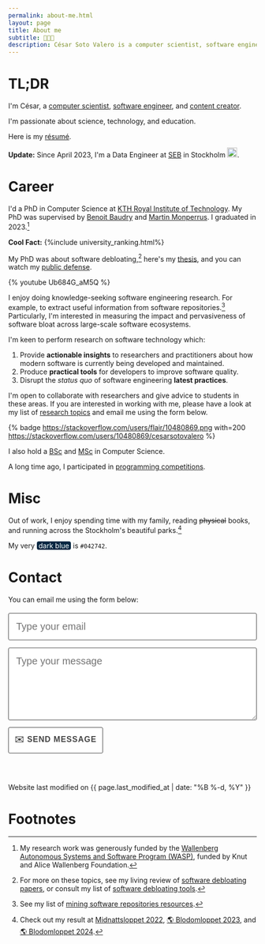 ```yaml
---
permalink: about-me.html
layout: page
title: About me
subtitle: 👨🏼‍💻
description: César Soto Valero is a computer scientist, software engineer, and content creator.
---
```


[//]: # (Profile to view: https://www.zeileis.org/)

[//]: # (<code style="text-align: center; font-family:jetbrains_monoregular, courier new, serif; font-size: 18px; font-weight: lighter">)

[//]: # ( <span class="type" style="text-align: center"></span>)


<!-- ![Custom badge](https://img.shields.io/badge/-WORK-blueviolet.svg) -->
# TL;DR

I'm César, a [computer scientist](./publications.html), [software engineer](./software.html), and [content creator](./blog).

I'm passionate about science, technology, and education. 

Here is my [résumé](../files/CV/cv.pdf).

**Update:** Since April 2023, I'm a Data Engineer at [SEB](https://seb.se/) in Stockholm <img class="emoji" title=":sweden:" alt=":sweden:" src="https://github.githubassets.com/images/icons/emoji/unicode/1f1f8-1f1ea.png" height="20" width="20">.

# Career

I'd a PhD in Computer Science at [KTH Royal Institute of Technology](https://kth.se).
My PhD was supervised by [Benoit Baudry](https://www.kth.se/profile/baudry) and [Martin Monperrus](https://www.monperrus.net/martin/).
I graduated in 2023.[^4]

**Cool Fact:** {%include university_ranking.html%}

My PhD was about software debloating,[^1] here's my [thesis](https://www.cesarsotovalero.net/files/thesis/cesar-fulltext.pdf), and you can watch my [public defense](https://youtu.be/Ub684G_aM5Q?si=5Ow61XFEGmtP9ZZw).

{% youtube Ub684G_aM5Q %}

I enjoy doing knowledge-seeking software engineering research.
For example, to extract useful information from software repositories.[^2] 
Particularly, I'm interested in measuring the impact and pervasiveness of software bloat across large-scale software ecosystems.

I'm keen to perform research on software technology which:

1. Provide **actionable insights** to researchers and practitioners about how modern software is currently being developed and maintained.
2. Produce **practical tools** for developers to improve software quality.
3. Disrupt the _status quo_ of software engineering **latest practices**.

I'm open to collaborate with researchers and give advice to students in these areas.
If you are interested in working with me, please have a look at my list of [research topics](./collaborations.html) and email me using the form below.

{% badge https://stackoverflow.com/users/flair/10480869.png with=200 https://stackoverflow.com/users/10480869/cesarsotovalero %}

I also hold a [BSc](../../files/certificates/BSc_Degree_(certified)_eng.pdf) and [MSc](../../files/certificates/MSc_Degree_(certified)_eng.pdf) in Computer Science.

A long time ago, I participated in [programming competitions](/competitions.html). 

# Misc

Out of work, I enjoy spending time with my family, reading ~~physical~~ books, and running across the Stockholm's beautiful parks.[^3]

My very <span style="background-color:#042742;color:white;border-radius:4px;">&nbsp;dark blue&nbsp;</span> is `#042742`.

#  Contact

<!-- 
     After implementing this contact form make sure
     1. you have defined "email: youremail@email.com" in _config.yml file.
     2. you verify your form on formspree.io.
-->

You can email me using the form below:

<form id="contact-me" class="wj-contact" action="https://formspree.io/mrgqpknn" method="POST">
    <input type="text" name="email" placeholder="Type your email">
    <textarea type="text" name="content" rows="5" placeholder="Type your message"></textarea>
    <input type="hidden" name="_next" value="<REDIRECTION LINK> ">
    <input type="hidden" name="_subject" value="New Contact Form Submission">
    <input type="text" name="_gotcha" style="display:none">
    <input type="submit" value="✉️ Send Message">
</form>

<style>
form.wj-contact input[type="text"], form.wj-contact textarea[type="text"] {
    width: 100%;
    vertical-align: middle;
    font-size: 20px;
    margin-top: 0.25em;
    margin-bottom: 0.5em;
    padding: 0.75em;
    font-weight: lighter;
    border-style: solid;
    border-color: #444;
    outline-color: #444;
    border-width: 1px;
    border-radius: 3px;
    transition: box-shadow .2s ease;
    font-family:  "Equity Text A", sans-serif;
}

form.wj-contact input[type="submit"] {
    outline: none;
    color: #444;
    background-color: white;
    border-radius: 3px;
    padding: 12px;
    margin: 0.25em 0 0 0;
    height: auto;
    font-family:  "Concourse T6", sans-serif;
    text-transform: uppercase;
    font-size: 16px;
    font-weight: 800;
    letter-spacing: 1px;
    border: 1px solid #444;
}

form.wj-contact input[type="submit"]:hover {
  background-color: #444;
  color: white;
  cursor: pointer;
}
</style>

<!-- Typing -->
<script src="https://cdn.jsdelivr.net/npm/typed.js@2.0.12"></script>
<script>
   var typed = new Typed('.type', {
      strings: [
              "I code in Java",
              "I code in R",
              "I code in Javascript",
              "I code in Python",
              "I design software",
              "I read research papers",
              "I contribute to open-source",
              "I write about what I learn",
              "I teach what I know",
              "I do research",
              "I overcome my failures",
              "I never stop learning",
              "I don't give up",              
              "I value family and friends",
              "I like listening podcasts",
              "I like homemade food",
              "I like photography",
      ],
      // Optionally use an HTML element to grab strings from (must wrap each string in a <p>)
      stringsElement: null,
      // typing speed
      typeSpeed: 100,
      // time before typing starts
      startDelay: 1200,
      // backspacing speed
      backSpeed: 20,
      // time before backspacing
      backDelay: 500,
      // loop
      loop: true,
      // false = infinite
      loopCount: 10,
      // show cursor
      showCursor: true,
      // character for cursor
      cursorChar: "|",
      // attribute to type (null == text)
      attr: null,
      // either html or text
      contentType: 'html',
      // call when done callback function
      callback: function () {
      },
      // starting callback function before each string
      preStringTyped: function () {
      },
      //callback for every typed string
      onStringTyped: function () {
      },
      // callback for reset
      resetCallback: function () {
      }
   });
</script>

<p class="post-meta" style="margin-top: 60px;">
   <i class="fas fa-user-edit"></i>
   Website last modified on {{ page.last_modified_at | date: "%B %-d, %Y" }}
</p>

# Footnotes

[^1]: For more on these topics, see my living review of [software debloating papers](./software-debloating-papers.html), or consult my list of [software debloating tools](./software-debloating-tools.html).

[^2]: See my list of [mining software repositories resources](./mining-software-repositories-resources.html).

[^3]: Check out my result at [Midnattsloppet 2022](../files/certificates/Midnattsloppet_Diplom_2022.pdf), [:earth_americas: Blodomloppet 2023](https://www.racetimer.se/sv/runner/show/8204163?layout=blodomloppet&race_id=5627), and [:earth_americas: Blodomloppet 2024](https://www.racetimer.se/sv/runner/show/8704624?layout=racetimer&race_id=6034).

[^4]: My research work was generously funded by the [Wallenberg Autonomous Systems and Software Program (WASP)](https://wasp-sweden.org), funded by Knut and Alice Wallenberg Foundation.
